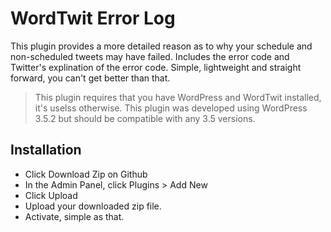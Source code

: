WordTwit Error Log
==================

This plugin provides a more detailed reason as to why your schedule and non-scheduled tweets may have failed.  Includes the error code and Twitter's explination of the error code.  Simple, lightweight and straight forward, you can't get better than that. 

> This plugin requires that you have WordPress and WordTwit installed, it's uselss otherwise.  This plugin was developed using WordPress 3.5.2 but should be compatible with any 3.5 versions.

Installation
------------------

* Click Download Zip on Github
* In the Admin Panel, click Plugins > Add New
* Click Upload
* Upload your downloaded zip file.
* Activate, simple as that.